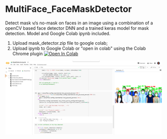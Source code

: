 # MultiFace_FaceMaskDetector
Detect mask v/s no-mask on faces in an image using a combination of a openCV based face detector DNN and a trained keras model for mask detection.  Model and Google Colab ipynb included. 

1) Upload mask_detector.zip file to google colab;
2) Upload ipynb to Google Colab or "open in colab" using the Colab Chrome plugin 
   [![Open In Colab](https://colab.research.google.com/assets/colab-badge.svg)](https://colab.research.google.com/github/menonpg/MultiFace_FaceMaskDetector/blob/master/MaskDetector.ipynb)
   
![History of training and validation stage](screenshots/ColabScreenshot.PNG)

